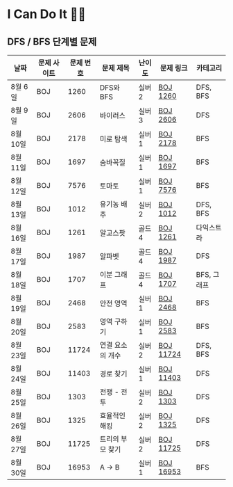 # I Can Do It 💪💪
## DFS / BFS 단계별 문제

| 날짜      | 문제 사이트 | 문제 번호 | 문제 제목                                | 난이도   | 문제 링크                                   | 카테고리   |
|-----------|-------------|------------|------------------------------------------|----------|--------------------------------------------|-------------|
| 8월 6일   | BOJ         | 1260       | DFS와 BFS                               | 실버 2   | [BOJ 1260](https://www.acmicpc.net/problem/1260) | DFS, BFS    |
| 8월 9일   | BOJ         | 2606       | 바이러스                                | 실버 3   | [BOJ 2606](https://www.acmicpc.net/problem/2606) | DFS        |
| 8월 10일  | BOJ         | 2178       | 미로 탐색                               | 실버 1   | [BOJ 2178](https://www.acmicpc.net/problem/2178) | BFS        |
| 8월 11일  | BOJ         | 1697       | 숨바꼭질                                | 실버 1   | [BOJ 1697](https://www.acmicpc.net/problem/1697) | BFS        |
| 8월 12일  | BOJ         | 7576       | 토마토                                  | 실버 1   | [BOJ 7576](https://www.acmicpc.net/problem/7576) | BFS        |
| 8월 13일  | BOJ         | 1012       | 유기농 배추                              | 실버 2   | [BOJ 1012](https://www.acmicpc.net/problem/1012) | DFS, BFS    |
| 8월 16일  | BOJ         | 1261       | 알고스팟                                | 골드 4   | [BOJ 1261](https://www.acmicpc.net/problem/1261) | 다익스트라 |
| 8월 17일  | BOJ         | 1987       | 알파벳                                  | 골드 4   | [BOJ 1987](https://www.acmicpc.net/problem/1987) | DFS        |
| 8월 18일  | BOJ         | 1707       | 이분 그래프                              | 골드 4   | [BOJ 1707](https://www.acmicpc.net/problem/1707) | BFS, 그래프 |
| 8월 19일  | BOJ         | 2468       | 안전 영역                               | 실버 1   | [BOJ 2468](https://www.acmicpc.net/problem/2468) | BFS        |
| 8월 20일  | BOJ         | 2583       | 영역 구하기                              | 실버 1   | [BOJ 2583](https://www.acmicpc.net/problem/2583) | BFS        |
| 8월 23일  | BOJ         | 11724      | 연결 요소의 개수                         | 실버 2   | [BOJ 11724](https://www.acmicpc.net/problem/11724) | DFS, BFS    |
| 8월 24일  | BOJ         | 11403      | 경로 찾기                                | 실버 1   | [BOJ 11403](https://www.acmicpc.net/problem/11403) | DFS        |
| 8월 25일  | BOJ         | 1303       | 전쟁 - 전투                              | 실버 2   | [BOJ 1303](https://www.acmicpc.net/problem/1303) | DFS        |
| 8월 26일  | BOJ         | 1325       | 효율적인 해킹                            | 실버 2   | [BOJ 1325](https://www.acmicpc.net/problem/1325) | DFS        |
| 8월 27일  | BOJ         | 11725      | 트리의 부모 찾기                         | 실버 2   | [BOJ 11725](https://www.acmicpc.net/problem/11725) | DFS        |
| 8월 30일  | BOJ         | 16953      | A → B                                   | 실버 1   | [BOJ 16953](https://www.acmicpc.net/problem/16953) | BFS        |
